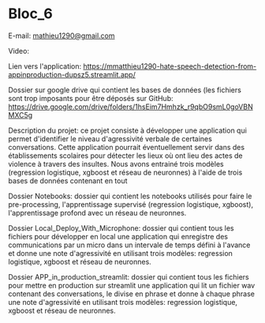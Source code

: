 # Bloc_6

E-mail: mathieu1290@gmail.com

Video:

Lien vers l'application: https://mmatthieu1290-hate-speech-detection-from-appinproduction-dupsz5.streamlit.app/

Dossier sur google drive qui contient les bases de données (les fichiers sont trop imposants pour être déposés sur GitHub: 
https://drive.google.com/drive/folders/1hsEim7Hmhzk_r9qbO9smL0goVBNMXC5g

Description du projet: ce projet consiste à développer une application qui permet d'identifier le niveau d'agressivité verbale de certaines conversations. Cette 
application pourrait éventuellement servir dans des établissements scolaires pour détecter les lieux où ont lieu des actes de violence à travers des insultes.
Nous avons entrainé trois modèles (regression logistique, xgboost et réseau de neuronnes) à l'aide de trois bases de données contenant en tout 

Dossier Notebooks: dossier qui contient les notebooks utilisés pour faire le pre-processing, l'apprentissage supervisé (regression logistique, xgboost),
l'apprentissage profond avec un réseau de neuronnes.

Dossier Local_Deploy_With_Microphone: dossier qui contient tous les fichiers pour développer en local une application qui enregistre des communications par un micro 
dans un intervale de temps défini à l'avance et donne une note d'agressivité en utilisant trois modèles: regression logistique, xgboost et réseau de neuronnes.

Dossier APP_in_production_streamlit: dossier qui contient tous les fichiers pour mettre en production sur streamlit une application qui lit un fichier wav contenant 
des conversations, le divise en phrase et donne à chaque phrase une note d'agressivité en utilisant trois modèles: regression logistique, xgboost et réseau de 
neuronnes.




